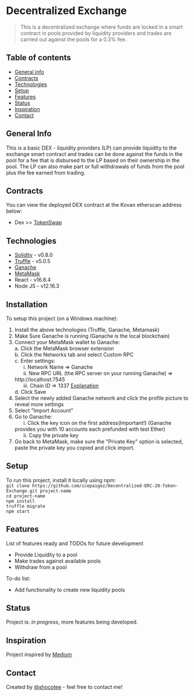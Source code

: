 # Decentralized Exchange 
>This is a decentralized exchange where funds are locked in a smart contract in pools provided by liquidity providers and trades are carried out against the pools for a 0.3% fee.

## Table of contents
* [General info](#general-info)
* [Contracts](#screenshots)
* [Technologies](#technologies)
* [Setup](#setup)
* [Features](#features)
* [Status](#status)
* [Inspiration](#inspiration)
* [Contact](#contact)
 
## General Info
This is a basic DEX - liquidity providers (LP) can provide liquidity to the exchange smart contract and trades can be done against the funds in the pool for a fee that is disbursed to the LP based on their ownership in the pool. The LP can also make part or full withdrawals of funds from the pool plus the fee earned from trading.  

## Contracts
You can view the deployed DEX contract at the Kovan etherscan address below:
* Dex >> [TokenSwap](https://kovan.etherscan.io/address/0x24643F91363114991DfbC7Cb95314FA75a00f837#contracts)

## Technologies
* [Solidity](https://docs.soliditylang.org/en/v0.8.4/) - v0.8.0
* [Truffle](https://www.trufflesuite.com/docs/truffle/getting-started/installation) - v5.0.5
* [Ganache](https://www.trufflesuite.com/ganache) 
* [MetaMask](https://metamask.io/)
* React - v16.8.4 
* Node JS - v12.16.3 


## Installation
<!-- Describe how to install / setup your local environement / add link to demo version. -->
To setup this project (on a Windows machine):
1. Install the above technologies (Truffle, Ganache, Metamask)
2. Make Sure Ganache is running (Ganache is the local blockchain)
3. Connect your MetaMask wallet to Ganache:  
	a. Click the MetaMask browser extension    
	b. Click the Networks tab and select Custom RPC  
	c. Enter settings:   
		&nbsp;&nbsp;&nbsp;&nbsp;&nbsp;&nbsp;i.   Network Name => Ganache  
		&nbsp;&nbsp;&nbsp;&nbsp;&nbsp;&nbsp;ii.  New RPC URL (the RPC server on your running Ganache) => http://localhost:7545  
		&nbsp;&nbsp;&nbsp;&nbsp;&nbsp;&nbsp;iii. Chain ID => 1337 [Explanation](https://ethereum.stackexchange.com/questions/91072/setup-ganache-with-metamask-what-and-where-is-a-chain-id)  
	d. Click Save  
4. Select the newly added Ganache network and click the profile picture to reveal more settings
5. Select "Import Account"
6. Go to Ganache:  
	&nbsp;&nbsp;&nbsp;&nbsp;&nbsp;&nbsp;i.  Click the key icon on the first address(Important!) (Ganache provides you with 10 accounts each prefunded with test Ether)  
	&nbsp;&nbsp;&nbsp;&nbsp;&nbsp;&nbsp;ii. Copy the private key
7. Go back to MetaMask, make sure the "Private Key" option is selected, paste the private key you copied and click import.

## Setup
<!-- Show examples of usage: -->
To run this project, install it locally using npm:  
`git clone https://github.com/icepaigez/Decentralized-ERC-20-Token-Exchange.git project-name`  
`cd project-name`  
`npm install`   
`truffle migrate`  
`npm start`

## Features
List of features ready and TODOs for future development
* Provide Liquidity to a pool
* Make trades against available pools
* Withdraw from a pool


To-do list:
* Add functionality to create new liquidity pools

## Status
Project is: _in progress_, more features being developed.

## Inspiration
Project inspired by [Medium](https://medium.com/@austin_48503/%EF%B8%8F-minimum-viable-exchange-d84f30bd0c90)

## Contact
Created by [@shocotee](https://twitter.com/shocotee) - feel free to contact me!
